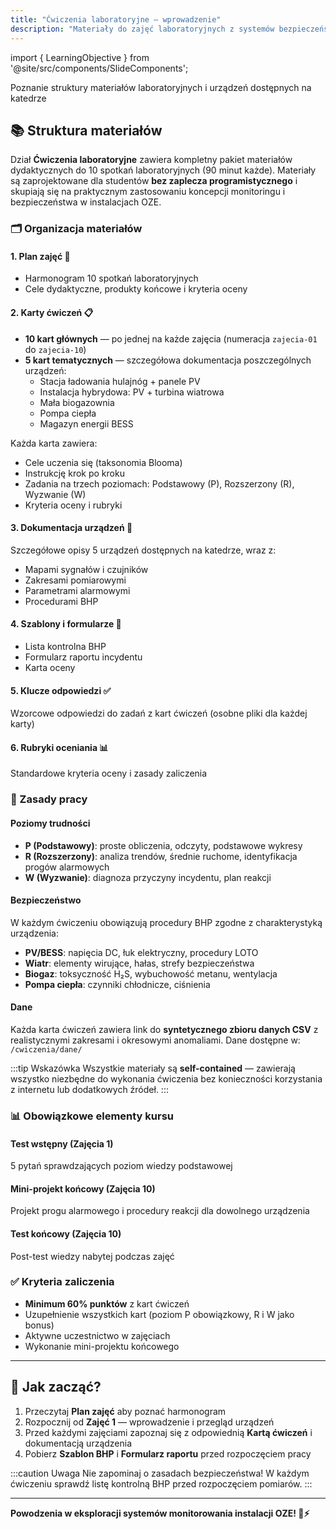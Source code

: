 ```yaml
---
title: "Ćwiczenia laboratoryjne — wprowadzenie"
description: "Materiały do zajęć laboratoryjnych z systemów bezpieczeństwa i monitorowania instalacji OZE"
---
```


import { LearningObjective } from '@site/src/components/SlideComponents';

<LearningObjective>
Poznanie struktury materiałów laboratoryjnych i urządzeń dostępnych na katedrze
</LearningObjective>

## 📚 Struktura materiałów

Dział **Ćwiczenia laboratoryjne** zawiera kompletny pakiet materiałów dydaktycznych do 10 spotkań laboratoryjnych (90 minut każde). Materiały są zaprojektowane dla studentów **bez zaplecza programistycznego** i skupiają się na praktycznym zastosowaniu koncepcji monitoringu i bezpieczeństwa w instalacjach OZE.

### 🗂️ Organizacja materiałów

#### **1. Plan zajęć** 📅
- Harmonogram 10 spotkań laboratoryjnych
- Cele dydaktyczne, produkty końcowe i kryteria oceny

#### **2. Karty ćwiczeń** 📋
- **10 kart głównych** — po jednej na każde zajęcia (numeracja `zajecia-01` do `zajecia-10`)
- **5 kart tematycznych** — szczegółowa dokumentacja poszczególnych urządzeń:
  - Stacja ładowania hulajnóg + panele PV
  - Instalacja hybrydowa: PV + turbina wiatrowa
  - Mała biogazownia
  - Pompa ciepła
  - Magazyn energii BESS

Każda karta zawiera:
- Cele uczenia się (taksonomia Blooma)
- Instrukcję krok po kroku
- Zadania na trzech poziomach: Podstawowy (P), Rozszerzony (R), Wyzwanie (W)
- Kryteria oceny i rubryki

#### **3. Dokumentacja urządzeń** 🔧
Szczegółowe opisy 5 urządzeń dostępnych na katedrze, wraz z:
- Mapami sygnałów i czujników
- Zakresami pomiarowymi
- Parametrami alarmowymi
- Procedurami BHP

#### **4. Szablony i formularze** 📝
- Lista kontrolna BHP
- Formularz raportu incydentu
- Karta oceny

#### **5. Klucze odpowiedzi** ✅
Wzorcowe odpowiedzi do zadań z kart ćwiczeń (osobne pliki dla każdej karty)

#### **6. Rubryki oceniania** 📊
Standardowe kryteria oceny i zasady zaliczenia

### 🎯 Zasady pracy

#### **Poziomy trudności**
- **P (Podstawowy)**: proste obliczenia, odczyty, podstawowe wykresy
- **R (Rozszerzony)**: analiza trendów, średnie ruchome, identyfikacja progów alarmowych
- **W (Wyzwanie)**: diagnoza przyczyny incydentu, plan reakcji

#### **Bezpieczeństwo**
W każdym ćwiczeniu obowiązują procedury BHP zgodne z charakterystyką urządzenia:
- **PV/BESS**: napięcia DC, łuk elektryczny, procedury LOTO
- **Wiatr**: elementy wirujące, hałas, strefy bezpieczeństwa
- **Biogaz**: toksyczność H₂S, wybuchowość metanu, wentylacja
- **Pompa ciepła**: czynniki chłodnicze, ciśnienia

#### **Dane**
Każda karta ćwiczeń zawiera link do **syntetycznego zbioru danych CSV** z realistycznymi zakresami i okresowymi anomaliami. Dane dostępne w: `/cwiczenia/dane/`

:::tip Wskazówka
Wszystkie materiały są **self-contained** — zawierają wszystko niezbędne do wykonania ćwiczenia bez konieczności korzystania z internetu lub dodatkowych źródeł.
:::

### 📊 Obowiązkowe elementy kursu

#### **Test wstępny (Zajęcia 1)**
5 pytań sprawdzających poziom wiedzy podstawowej

#### **Mini-projekt końcowy (Zajęcia 10)**
Projekt progu alarmowego i procedury reakcji dla dowolnego urządzenia

#### **Test końcowy (Zajęcia 10)**
Post-test wiedzy nabytej podczas zajęć

### ✅ Kryteria zaliczenia

- **Minimum 60% punktów** z kart ćwiczeń
- Uzupełnienie wszystkich kart (poziom P obowiązkowy, R i W jako bonus)
- Aktywne uczestnictwo w zajęciach
- Wykonanie mini-projektu końcowego

---

## 🚀 Jak zacząć?

1. Przeczytaj **Plan zajęć** aby poznać harmonogram
2. Rozpocznij od **Zajęć 1** — wprowadzenie i przegląd urządzeń
3. Przed każdymi zajęciami zapoznaj się z odpowiednią **Kartą ćwiczeń** i dokumentacją urządzenia
4. Pobierz **Szablon BHP** i **Formularz raportu** przed rozpoczęciem pracy

:::caution Uwaga
Nie zapominaj o zasadach bezpieczeństwa! W każdym ćwiczeniu sprawdź listę kontrolną BHP przed rozpoczęciem pomiarów.
:::

---

**Powodzenia w eksploracji systemów monitorowania instalacji OZE! 🌱⚡**
